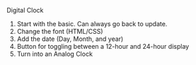 Digital Clock

1. Start with the basic. Can always go back to update. 
2. Change the font (HTML/CSS)
3. Add the date (Day, Month, and year)
4. Button for toggling between a 12-hour and 24-hour display
5. Turn into an Analog Clock

